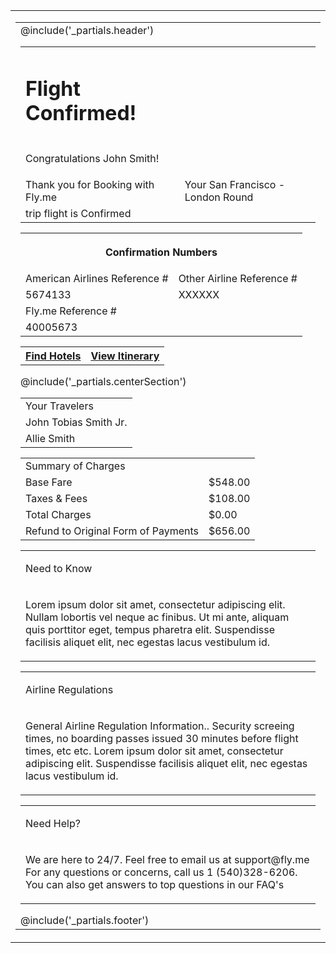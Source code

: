 <table class="wrapper w-full bg-grey-light all-font-sans" cellpadding="0" cellspacing="0" lang="{{ $page->language ?? 'en' }}" role="presentation">
  <tr>
    <td class="sm-w-full py-48" align="center">
      <table class="w-600 sm-w-full" cellpadding="0" cellspacing="0" role="presentation">
        <tr>
          <td align="left" class="px-24">
            @include('_partials.header')
            <table class="w-full bg-white rounded-sm shadow" cellpadding="0" cellspacing="0" role="presentation">
            	<tr>
            		<td class="pl-16 all-py-8">
	            		<h1 class="purple-color"> Flight Confirmed!</h1>
	            	</td>
            	</tr>
            	<tr>
            		<td class="pl-16 text-grey-darkest">
	            		<p class="m-0 text-left text-sm font-semibold"> Congratulations John Smith! </p>
	            	</td>
            	</tr>
            	<tr>
            		<td class="pl-16 pt-16">
	            		<span class="purple-color text-base font-semibold"> Thank you for Booking with Fly.me </span>
	            	</td>
	            	<td class="pr-16 pt-16 grey-color">
	            		<span> Your San Francisco - London Round</span>
	            	</td>
	            </tr>
	            <tr>
	            	<td class="pb-20 pl-16 pt-4 grey-color">
	            		<span> trip flight is Confirmed </span>
	            	</td>
            	</tr>
            </table>
            <table class="w-full pb-24 bg-white confirmation_numbers" cellpadding="0" cellspacing="0" role="presentation">
              <tbody class="grey_wrapper_table">
                <tr>
                  <th COLSPAN=2 class="pl-12">
                    <p class="purple-color text-left text-base font-semibold"> Confirmation Numbers </p>
                  </th>
                </tr>
                <tr>
                  <td>
                    <span class="pl-16 m-0 text-sm font-semibold text-grey-darkest"> American Airlines Reference # </span>
                  </td>
                  <td>
                    <span class="pr-16 m-0 text-sm font-semibold text-grey-darkest"> Other Airline Reference #</span>
                  </td>
                </tr>
                <tr>
                  <td class="pl-16 pt-8">
                    <span class="purple-color m-0 text-base"> 5674133</span>
                  </td>
                  <td class="pt-8 pr-16">
                    <span class="pr-16 m-0 purple-color m-0 text-base"> XXXXXX </span>
                  </td>
                </tr>
                <tr>
                  <td class="pl-16 pt-16 text-grey-darkest">
                    <span class="pr-8 m-0 text-sm font-semibold"> Fly.me Reference #</span>
                  </td>
                </tr>
                <tr>
                  <td class="pl-16 pt-8 pb-16">
                    <span class="purple-color">40005673</span>
                  </td>
                </tr>
              </tbody>
            </table>
            <table class="w-full bg-white" cellpadding="0" cellspacing="0" role="presentation">
              <tr>
                <th class="bg-blue all-hover-bg-blue-dark rounded-full" style="mso-padding-alt: 7px 64px 14px;">
                  <a href="#" class="text-white inline-block text-base leading-full py-14 px-48 no-underline">Find Hotels</a>
                </th>
                <th class="bg-white all-hover-bg-white border-2 border-blue rounded-full" style="mso-padding-alt: 7px 64px 14px;">
                  <a href="#" class="text-blue inline-block text-base leading-full py-14 px-48 no-underline">View Itinerary</a>
                </th>
              </tr>
            </table>
            <!-- Buttons Ended -->
            @include('_partials.centerSection')
            <!-- Your Traverler Started -->
            <table class="w-full bg-white confirmation_numbers pt-32" cellpadding="0" cellspacing="0" role="presentation">
              <tbody class="grey_wrapper_table">
                <tr>
                  <td class="pt-12 pl-16 h-20 text-left text-xl purple-color"> Your Travelers </td>
                </tr>
                <tr>
                  <td class="pt-12 pl-16 grey-color"> <span>John Tobias Smith Jr.</span></td>
                </tr>
                <tr>
                  <td class="pt-12 pb-16 pl-16 grey-color"> <span>Allie Smith</span> </td>
                </tr>
              </tbody>
            </table>
            <!-- Your Traverler Ended -->
            <!-- Summary of Charges Started -->
            <table class="w-full bg-white confirmation_numbers pt-32" cellpadding="0" cellspacing="0" role="presentation">
              <tbody class="grey_wrapper_table">
                <tr>
                  <td class="pt-12 pb-12 pl-16 m-0 leading-20 h-20 text-left text-xl purple-color"> Summary of Charges </td>
                </tr>
                <tr class="flex justify-between">
                  <td>
                    <span class="pl-16 m-0 h-14 text-left text-sm grey-color">Base Fare</span>
                  </td>
                  <td>
                    <span class="m-0 pr-16 h-14 text-right text-sm grey-color">$548.00</span>
                  </td>
                </tr>
                <tr class="pl-16 flex justify-between">
                  <td>
                    <span class="m-0 h-14 text-left text-sm grey-color">Taxes & Fees</span>
                  </td>
                  <td>
                    <span class="m-0 h-14 pr-16 text-right text-sm grey-color">$108.00</span>
                  </td>
                </tr>
                <tr class="pl-16 flex justify-between pt-20">
                  <td>
                    <span class="m-0 h-14 text-left text-sm grey-color">Total Charges</span>
                  </td>
                  <td> <span class="m-0 h-14 pr-16 text-right text-sm grey-color">$0.00</span></td>
                </tr>
                <tr class="pl-16 mb-16 flex justify-between">
                  <td> <span class="m-0 h-14 font-bold text-left text-sm grey-color">Refund to Original Form of Payments</span></td>
                  <td> <span class="m-0 h-14 pr-16 font-bold text-right text-sm grey-color">$656.00</span> </td>
                </tr>
              </tbody>
            </table>
            <!-- Summary of Charges Ended -->
            <table class="w-full pt-24 bg-white rounded-sm shadow" cellpadding="0" cellspacing="0" role="presentation">
            	<tr>
            		<td class="px-24">
	            		<p class="text-lg font-bold purple-color"> Need to Know</p>
	            	</td>
            	</tr>
            	<tr>
            		<td class="pl-24 pr-24 grey-color">
	            		<p class="m-0 leading-16 text-left text-base all-text-justify"> Lorem ipsum dolor sit amet, consectetur adipiscing elit. Nullam lobortis vel neque ac finibus. Ut mi ante, aliquam quis porttitor eget, tempus pharetra elit. Suspendisse facilisis aliquet elit, nec egestas lacus vestibulum id.</p>
	            	</td>
            	</tr>
            </table>
            <table class="w-full pt-12 bg-white rounded-sm shadow" cellpadding="0" cellspacing="0" role="presentation">
            	<tr>
            		<td class="pl-24 m-0">
	            		<p class="text-lg font-bold purple-color mb-0"> Airline Regulations</p>
	            	</td>
            	</tr>
            	<tr>
            		<td class="pl-24 pr-24 grey-color">
	            		<p class="text-left text-base all-text-justify"> General Airline Regulation Information.. Security screeing times, no boarding passes issued 30 minutes before flight times, etc etc. Lorem ipsum dolor sit amet, consectetur adipiscing elit. Suspendisse facilisis aliquet elit, nec egestas lacus vestibulum id.</p>
	            	</td>
            	</tr>
            </table>
            <table class="w-full pb-20 bg-white rounded-sm shadow" cellpadding="0" cellspacing="0" role="presentation">
              <tr>
                <td class="pl-24">
                  <p class="purple-color text-lg font-bold mb-0"> Need Help? </p>
                </td>
              </tr>
              <tr>
                <td class="pl-24 pr-24 grey-color">
                  <p class="text-left text-base all-text-justify"> We are here to 24/7. Feel free to email us at <span class="footer_link_color">support@fly.me</span> For any questions or concerns, call us 1 (540)328-6206. You can also get answers to top questions in our <span class="footer_link_color"> FAQ's </span></p>
                </td>
              </tr>
            </table>
            <!-- Footer Started -->
            @include('_partials.footer')
          </td>
        </tr>
      </table>
    </td>
  </tr>
</table>